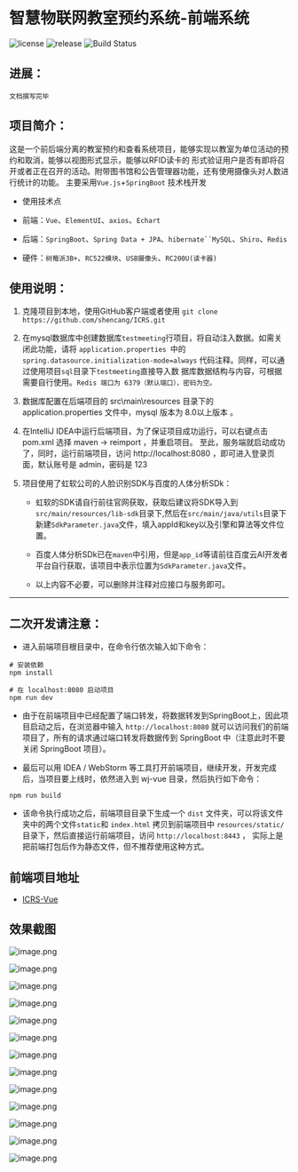 # 智慧物联网教室预约系统-前端系统

![license](https://img.shields.io/github/license/Antabot/White-Jotter)
![release](https://img.shields.io/github/v/release/Antabot/White-Jotter)
![Build Status](https://www.travis-ci.org/Antabot/White-Jotter.svg?branch=master)

## 进展：
``文档撰写完毕``

## 项目简介：

 这是一个前后端分离的教室预约和查看系统项目，能够实现以教室为单位活动的预约和取消，能够以视图形式显示，能够以RFID读卡的
 形式验证用户是否有即将召开或者正在召开的活动。附带图书馆和公告管理器功能，还有使用摄像头对人数进行统计的功能。
 主要采用`Vue.js`+`SpringBoot` 技术栈开发
 
 * 使用技术点
 
* 前端：`Vue`、`ElementUI`、`axios`、`Echart`
* 后端：`SpringBoot`、`Spring Data + JPA`、`hibernate``MySQL`、`Shiro`、`Redis`

* 硬件：`树莓派3B+`、`RC522模块`、`USB摄像头`、`RC200U(读卡器)`

## 使用说明：

1. 克隆项目到本地，使用GitHub客户端或者使用 `git clone https://github.com/shencang/ICRS.git`

2. 在mysql数据库中创建数据库`testmeeting`行项目，将自动注入数据。如需关闭此功能，请将 `application.properties `中的 
`spring.datasource.initialization-mode=always` 代码注释。同样，可以通过使用项目`sql`目录下`testmeeting`直接导入数
据库数据结构与内容，可根据需要自行使用。`Redis 端口为 6379（默认端口），密码为空。`
                               
3. 数据库配置在后端项目的 src\main\resources 目录下的application.properties 文件中，mysql 版本为 8.0以上版本 。
                               
4. 在IntelliJ IDEA中运行后端项目，为了保证项目成功运行，可以右键点击 pom.xml 选择 maven -> reimport ，并重启项目。
至此，服务端就启动成功了，同时，运行前端项目，访问 http://localhost:8080 ，即可进入登录页面，默认账号是 admin，密码是 123

5. 项目使用了虹软公司的人脸识别SDK与百度的人体分析SDk：
   * 虹软的SDK请自行前往官网获取，获取后建议将SDK导入到``src/main/resources/lib-sdk``目录下,然后在``src/main/java/utils``目录下新建``SdkParameter.java``文件，填入appId和key以及引擎和算法等文件位置。
   
   * 百度人体分析SDk已在``maven``中引用，但是``app_id``等请前往百度云AI开发者平台自行获取，该项目中表示位置为``SdkParameter.java``文件。
    
   * 以上内容不必要，可以删除并注释对应接口与服务即可。
----
                              
## 二次开发请注意：

* 进入前端项目根目录中，在命令行依次输入如下命令：

```text
# 安装依赖
npm install

# 在 localhost:8080 启动项目
npm run dev
```

* 由于在前端项目中已经配置了端口转发，将数据转发到SpringBoot上，因此项目启动之后，在浏览器中输入 `http://localhost:8080` 
就可以访问我们的前端项目了，所有的请求通过端口转发将数据传到 SpringBoot 中（注意此时不要关闭 SpringBoot 项目）。

* 最后可以用 IDEA / WebStorm 等工具打开前端项目，继续开发，开发完成后，当项目要上线时，依然进入到 wj-vue 目录，然后执行如下命令：

```text
npm run build
```

* 该命令执行成功之后，前端项目目录下生成一个 `dist` 文件夹，可以将该文件夹中的两个文件` static `和 `index.html` 
拷贝到前端项目中 `resources/static/ `目录下，然后直接运行前端项目，访问 `http://localhost:8443` ，
实际上是把前端打包后作为静态文件，但不推荐使用这种方式。

## 前端项目地址

* [ICRS-Vue](https://github.com/shencang/icrs-vue)

## 效果截图

![image.png](https://i.loli.net/2020/05/13/8OoMhu42pNGc5JB.png)

![image.png](https://i.loli.net/2020/05/13/U9zfRpFenh6LE5I.png)

![image.png](https://i.loli.net/2020/05/13/RuoQyrVGkNEdIUn.png)

![image.png](https://i.loli.net/2020/05/13/RuoQyrVGkNEdIUn.png)

![image.png](https://i.loli.net/2020/05/13/pQvo6x1frm5ZFnM.png)

![image.png](https://i.loli.net/2020/05/13/nAycNqPjzT2ZGl4.png)

![image.png](https://i.loli.net/2020/05/13/nAycNqPjzT2ZGl4.png)

![image.png](https://i.loli.net/2020/05/13/VmSaTHYBzol185U.png)

![image.png](https://i.loli.net/2020/05/13/7VX6fcwS18J4yaq.png)

![image.png](https://i.loli.net/2020/05/13/UH4pKoi6FnxjBlm.png)

![image.png](https://i.loli.net/2020/05/13/CYiIpLTmrHFftB6.png)

![image.png](https://i.loli.net/2020/05/13/5FhuzyUDpKtvSjq.png)

![image.png](https://i.loli.net/2020/05/13/blgqKPfjwN9kIJr.png)

